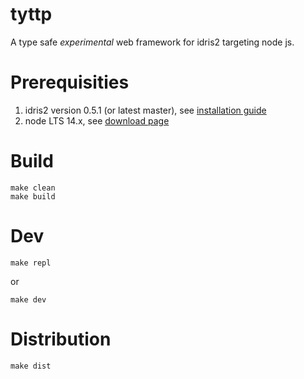 # tyttp

A type safe _experimental_ web framework for idris2 targeting node js.

# Prerequisities

1. idris2 version 0.5.1 (or latest master), see [installation guide](https://github.com/idris-lang/Idris2/blob/main/INSTALL.md)
1. node LTS 14.x, see [download page](https://nodejs.org/en/download/)

# Build

    make clean
    make build

# Dev

    make repl

or

    make dev

# Distribution

    make dist
